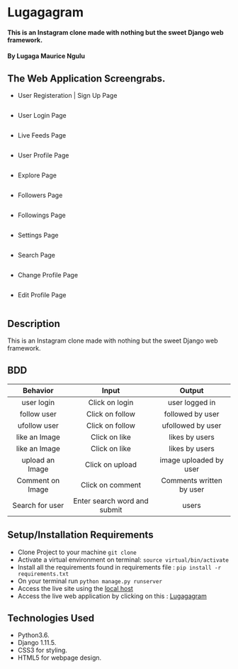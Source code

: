 # Lugagagram

#### This is an Instagram clone made with nothing but the sweet Django web framework.

#### By **Lugaga Maurice Ngulu**

## The Web Application Screengrabs.

* User Registeration | Sign Up Page

![]()

* User Login Page

![]()

* Live Feeds Page

![]()

* User Profile Page

![]()

* Explore Page

![]()

* Followers Page

![]()

* Followings Page

![]()

* Settings Page

![]()

* Search Page

![]()

* Change Profile Page

![]()

* Edit Profile Page

![]()

## Description

This is an Instagram clone made with nothing but the sweet Django web framework.

## BDD

| Behavior | Input  | Output |
| :-------------: | :-------------: | :-------------: |
| user login | Click on login | user logged in |
| follow user | Click on follow | followed by user |
| ufollow user | Click on follow | ufollowed by user |
| like an Image | Click on like  | likes by users |
| like an Image | Click on like  | likes by users |
| upload an Image | Click on upload  | image uploaded by user |
| Comment on Image | Click on comment  | Comments written by user |
| Search for user | Enter search word and submit | users |

## Setup/Installation Requirements

* Clone Project to your machine `git clone `
* Activate a virtual environment on terminal: `source virtual/bin/activate`
* Install all the requirements found in requirements file : `pip install -r requirements.txt`
* On your terminal run `python manage.py runserver`
* Access the live site using the [local host]()
* Access the live web application by clicking on this : [Lugagagram](https://lugagagram.herokuapp.com/)

## Technologies Used

* Python3.6.
* Django 1.11.5.
* CSS3 for styling.
* HTML5 for webpage design.


